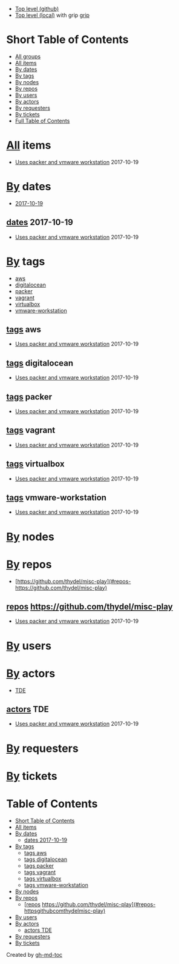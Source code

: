 
- [Top level (github)](https://github.com/Epiconcept-Paris/infra-journals-indexed)
- [Top level (local)](/) with grip [grip](https://github.com/joeyespo/grip)

# Short Table of Contents
- [All groups](#all-groups)
- [All items](#all-items)
- [By dates](#by-dates)
- [By tags](#by-tags)
- [By nodes](#by-nodes)
- [By repos](#by-repos)
- [By users](#by-users)
- [By actors](#by-actors)
- [By requesters](#by-requesters)
- [By tickets](#by-tickets)
- [Full Table of Contents](#table-of-contents)


# [All](#short-table-of-contents) items

- [Uses packer and vmware workstation](pro/2017-10-19_TDE_packer-and-vmware-workstation.md) 2017-10-19

# [By](#short-table-of-contents) dates
- [2017-10-19](#dates-2017-10-19)
## [dates](#by-dates) 2017-10-19
- [Uses packer and vmware workstation](pro/2017-10-19_TDE_packer-and-vmware-workstation.md) 2017-10-19


# [By](#short-table-of-contents) tags
- [aws](#tags-aws)
- [digitalocean](#tags-digitalocean)
- [packer](#tags-packer)
- [vagrant](#tags-vagrant)
- [virtualbox](#tags-virtualbox)
- [vmware-workstation](#tags-vmware-workstation)
## [tags](#by-tags) aws
- [Uses packer and vmware workstation](pro/2017-10-19_TDE_packer-and-vmware-workstation.md) 2017-10-19

## [tags](#by-tags) digitalocean
- [Uses packer and vmware workstation](pro/2017-10-19_TDE_packer-and-vmware-workstation.md) 2017-10-19

## [tags](#by-tags) packer
- [Uses packer and vmware workstation](pro/2017-10-19_TDE_packer-and-vmware-workstation.md) 2017-10-19

## [tags](#by-tags) vagrant
- [Uses packer and vmware workstation](pro/2017-10-19_TDE_packer-and-vmware-workstation.md) 2017-10-19

## [tags](#by-tags) virtualbox
- [Uses packer and vmware workstation](pro/2017-10-19_TDE_packer-and-vmware-workstation.md) 2017-10-19

## [tags](#by-tags) vmware-workstation
- [Uses packer and vmware workstation](pro/2017-10-19_TDE_packer-and-vmware-workstation.md) 2017-10-19


# [By](#short-table-of-contents) nodes

# [By](#short-table-of-contents) repos
- [https://github.com/thydel/misc-play](#repos-https://github.com/thydel/misc-play)
## [repos](#by-repos) https://github.com/thydel/misc-play
- [Uses packer and vmware workstation](pro/2017-10-19_TDE_packer-and-vmware-workstation.md) 2017-10-19


# [By](#short-table-of-contents) users

# [By](#short-table-of-contents) actors
- [TDE](#actors-tde)
## [actors](#by-actors) TDE
- [Uses packer and vmware workstation](pro/2017-10-19_TDE_packer-and-vmware-workstation.md) 2017-10-19


# [By](#short-table-of-contents) requesters

# [By](#short-table-of-contents) tickets

Table of Contents
=================

   * [Short Table of Contents](#short-table-of-contents)
   * [All items](#all-items)
   * [By dates](#by-dates)
      * [dates 2017-10-19](#dates-2017-10-19)
   * [By tags](#by-tags)
      * [tags aws](#tags-aws)
      * [tags digitalocean](#tags-digitalocean)
      * [tags packer](#tags-packer)
      * [tags vagrant](#tags-vagrant)
      * [tags virtualbox](#tags-virtualbox)
      * [tags vmware-workstation](#tags-vmware-workstation)
   * [By nodes](#by-nodes)
   * [By repos](#by-repos)
      * [<a href="#by-repos">repos</a> https://github.com/thydel/misc-play](#repos-httpsgithubcomthydelmisc-play)
   * [By users](#by-users)
   * [By actors](#by-actors)
      * [actors TDE](#actors-tde)
   * [By requesters](#by-requesters)
   * [By tickets](#by-tickets)

Created by [gh-md-toc](https://github.com/ekalinin/github-markdown-toc)
